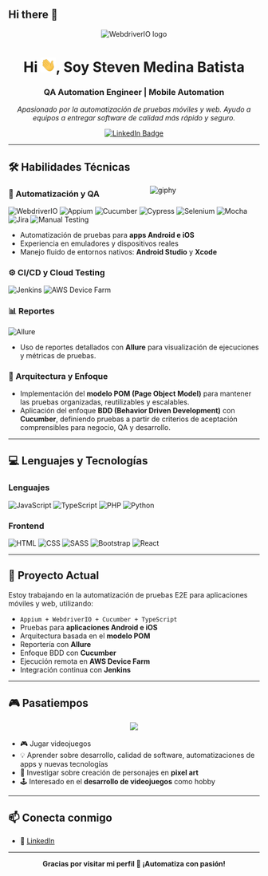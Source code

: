 ## Hi there 👋
<!--
**StevenMedinaBatista/StevenMedinaBatista** is a ✨ _special_ ✨ repository because its `README.md` (this file) appears on your GitHub profile.

Here are some ideas to get you started:

- 🔭 I’m currently working on ...
- 🌱 I’m currently learning ...
- 👯 I’m looking to collaborate on ...
- 🤔 I’m looking for help with ...
- 💬 Ask me about ...
- 📫 How to reach me: ...
- 😄 Pronouns: ...
- ⚡ Fun fact: ...
-->

<!-- Encabezado personalizado tipo banner -->
<div align="center">
  <img src="https://webdriver.io/img/webdriverio.png" width="100" alt="WebdriverIO logo" />
  <h1>Hi <img src="https://raw.githubusercontent.com/ABSphreak/ABSphreak/master/gifs/Hi.gif" width="30px">, Soy Steven Medina Batista</h1>
  <h3>QA Automation Engineer | Mobile Automation</h3>
  <p>
    <em>
      Apasionado por la automatización de pruebas móviles y web. 
      Ayudo a equipos a entregar software de calidad más rápido y seguro.
    </em>
  </p>

 <!-- LinkedIn -->
  <a href="https://www.linkedin.com/in/steven-medina-batista/" target="_blank">
    <img src="https://img.shields.io/badge/LinkedIn-Sigue%20mi%20perfil-blue?style=for-the-badge&logo=linkedin" alt="LinkedIn Badge" />
  </a>
</div>

---

## 🛠️ Habilidades Técnicas
[<img align='right' src="https://media.giphy.com/media/M9gbBd9nbDrOTu1Mqx/giphy.gif" width="220" alt="giphy">](https://t.me/voko_aleksey)

### 🚀 Automatización y QA

![WebdriverIO](https://img.shields.io/badge/-WebdriverIO-EA5905?style=flat&logo=webdriverio&logoColor=white)
![Appium](https://img.shields.io/badge/-Appium-00B5D8?style=flat&logo=appium&logoColor=white)
![Cucumber](https://img.shields.io/badge/-Cucumber-23D96C?style=flat&logo=cucumber&logoColor=white)
![Cypress](https://img.shields.io/badge/-Cypress-17202C?style=flat&logo=cypress&logoColor=white)
![Selenium](https://img.shields.io/badge/-Selenium-43B02A?style=flat&logo=selenium&logoColor=white)
![Mocha](https://img.shields.io/badge/-Mocha-8D6748?style=flat&logo=mocha&logoColor=white)
![Jira](https://img.shields.io/badge/-Jira-0052CC?style=flat&logo=jira&logoColor=white)
![Manual Testing](https://img.shields.io/badge/-Manual%20Testing-gray?style=flat)

- Automatización de pruebas para **apps Android e iOS**
- Experiencia en emuladores y dispositivos reales
- Manejo fluido de entornos nativos: **Android Studio** y **Xcode**

### ⚙️ CI/CD y Cloud Testing

![Jenkins](https://img.shields.io/badge/-Jenkins-D24939?style=flat&logo=jenkins&logoColor=white)
![AWS Device Farm](https://img.shields.io/badge/-AWS%20Device%20Farm-232F3E?style=flat&logo=amazonaws&logoColor=white)

### 📊 Reportes

![Allure](https://img.shields.io/badge/-Allure%20Reports-1E1E1E?style=flat&logo=allure&logoColor=white)

- Uso de reportes detallados con **Allure** para visualización de ejecuciones y métricas de pruebas.

### 🧱 Arquitectura y Enfoque

- Implementación del **modelo POM (Page Object Model)** para mantener las pruebas organizadas, reutilizables y escalables.
- Aplicación del enfoque **BDD (Behavior Driven Development)** con **Cucumber**, definiendo pruebas a partir de criterios de aceptación comprensibles para negocio, QA y desarrollo.

---

## 💻 Lenguajes y Tecnologías

### Lenguajes

![JavaScript](https://img.shields.io/badge/-JavaScript-F7DF1E?style=flat&logo=javascript&logoColor=black)
![TypeScript](https://img.shields.io/badge/-TypeScript-3178C6?style=flat&logo=typescript&logoColor=white)
![PHP](https://img.shields.io/badge/-PHP-777BB4?style=flat&logo=php&logoColor=white)
![Python](https://img.shields.io/badge/-Python-3776AB?style=flat&logo=python&logoColor=white)

### Frontend

![HTML](https://img.shields.io/badge/-HTML5-E34F26?style=flat&logo=html5&logoColor=white)
![CSS](https://img.shields.io/badge/-CSS3-1572B6?style=flat&logo=css3&logoColor=white)
![SASS](https://img.shields.io/badge/-SASS-CC6699?style=flat&logo=sass&logoColor=white)
![Bootstrap](https://img.shields.io/badge/-Bootstrap-7952B3?style=flat&logo=bootstrap&logoColor=white)
![React](https://img.shields.io/badge/-React-61DAFB?style=flat&logo=react&logoColor=black)

---

## 📱 Proyecto Actual

Estoy trabajando en la automatización de pruebas E2E para aplicaciones móviles y web, utilizando:

- `Appium + WebdriverIO + Cucumber + TypeScript`
- Pruebas para **aplicaciones Android e iOS**
- Arquitectura basada en el **modelo POM**
- Reportería con **Allure**
- Enfoque BDD con **Cucumber**
- Ejecución remota en **AWS Device Farm**
- Integración continua con **Jenkins**

---

## 🎮 Pasatiempos

<div align="center">
  <img src="https://media4.giphy.com/media/v1.Y2lkPTc5MGI3NjExdjFnZjE5YnF6cDJwOW5sNDhuZnRxaXhqb2s0MTZxY3V4NW9od2tyYSZlcD12MV9pbnRlcm5hbF9naWZfYnlfaWQmY3Q9Zw/26DMVt0JsXL8WrQ0E/giphy.gif" />
</div>

- 🎮 Jugar videojuegos
- 💡 Aprender sobre desarrollo, calidad de software, automatizaciones de apps y nuevas tecnologías
- 🎨 Investigar sobre creación de personajes en **pixel art**
- 🕹️ Interesado en el **desarrollo de videojuegos** como hobby

---

## 📫 Conecta conmigo

- 💼 [LinkedIn](https://www.linkedin.com/in/steven-medina-batista/)

---

<div align="center">
  <strong>Gracias por visitar mi perfil 🧪 ¡Automatiza con pasión!</strong>
</div>

